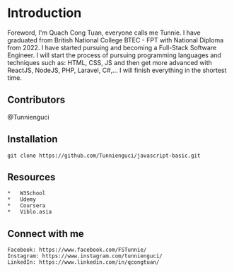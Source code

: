 # Introduction
Foreword, I'm Quach Cong Tuan, everyone calls me Tunnie. I have graduated from British National College BTEC - FPT with National Diploma from 2022. I have started pursuing and becoming a Full-Stack Software Engineer. I will start the process of pursuing programming languages and techniques such as: HTML, CSS, JS and then get more advanced with ReactJS, NodeJS, PHP, Laravel, C#,... I will finish everything in the shortest time.

## Contributors
@Tunnienguci

## Installation
    git clone https://github.com/Tunnienguci/javascript-basic.git

## Resources
    *   W3School
    *   Udemy
    *   Coursera
    *   Viblo.asia

## Connect with me
    Facebook: https://www.facebook.com/FSTunnie/
    Instagram: https://www.instagram.com/tunnienguci/
    LinkedIn: https://www.linkedin.com/in/qcongtuan/
